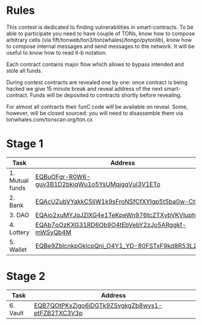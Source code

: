 # Rules

This contest is dedicated to finding vulnerabilities in smart-contracts. To be able to participate you need to have couple of TONs, know how to compose arbitrary cells (via fift/tonweb/ton3/ton(whales)/tongo/pytonlib), know how to compose internal messages and send messages to the network. It will be useful to know how to read tl-b notation.

Each contract contains major flow which allows to bypass intended and stole all funds.

During contest contracts are revealed one by one: once contract is being hacked we give 15 minute break and reveal address of the next smart-contract. Funds will be deposited to contracts shortly before revealing.

For almost all contracts their funC code will be available on reveal. Some, however, will be closed sourced: you will need to disassemble them via tonwhales.com/tonscan.org/ton.cx

# Stage 1

|  Task   | Address |
|--------------|---------------------------------------------|
| 1. Mutual funds | [EQBuOFgr-R0W6-guv3B1D2bkiqWu1o5YsUMqjgqVuI3V1ETo](https://tonscan.org/address/EQBuOFgr-R0W6-guv3B1D2bkiqWu1o5YsUMqjgqVuI3V1ETo)        |
| 2. Bank | [EQAcUZubVYakkC5IiW1k9sFroNSfCfXYIgp5t5ba0w-CtBoq](https://tonapi.io/account/EQAcUZubVYakkC5IiW1k9sFroNSfCfXYIgp5t5ba0w-CtBoq) |
| 3. DAO | [EQAio2xuMYJqJZlXG4e1TeKpeWn976tcZTXybVKVIuphuoVy](https://tonwhales.com/explorer/address/EQAio2xuMYJqJZlXG4e1TeKpeWn976tcZTXybVKVIuphuoVy) |
| 4. Lottery | [EQAb7oOzKXG31RD6Ob9O4tEbVebY2zJo5ARggkf-mWSyQb4M](https://dton.io/a/EQAb7oOzKXG31RD6Ob9O4tEbVebY2zJo5ARggkf-mWSyQb4M) |
| 5. Wallet | [EQBe9ZblcnkpGklcpQni_O4Y1_YD-80FSTxF9kd8R53L2hIi](https://ton.cx/address/0QBe9ZblcnkpGklcpQni_O4Y1_YD-80FSTxF9kd8R53L2vRt) |


# Stage 2
|  Task   | Address |
|--------------|---------------------------------------------|
| 6. Vault | [EQB7QOtPKxZjgo6jDGTk9ZSvgkgZb8wys1-ptFZB2TXC3V3p](https://ton.cx/address/EQB7QOtPKxZjgo6jDGTk9ZSvgkgZb8wys1-ptFZB2TXC3V3p)      |
